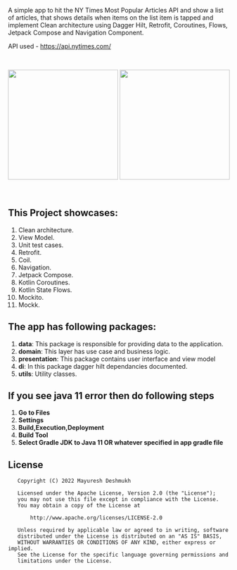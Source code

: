 A simple app to hit the NY Times Most Popular Articles API and show a list of articles, that shows details when items on the list item is tapped and implement Clean architecture using Dagger Hilt, Retrofit, Coroutines, Flows, Jetpack Compose and Navigation Component.

API used - https://api.nytimes.com/

<br>
<p align="center">
    <img src="screen1.png" width="250"/>
    <img src="screen2.png" width="250"/>
</p>
<br>

## This Project showcases:
1. Clean architecture.
2. View Model.
3. Unit test cases.
4. Retrofit.
5. Coil.
6. Navigation.
7. Jetpack Compose.
8. Kotlin Coroutines.
9. Kotlin State Flows.
10. Mockito.
11. Mockk.
    <br>

## The app has following packages:
1. **data**: This package is responsible for providing data to the application.
2. **domain**: This layer has use case and business logic.
3. **presentation**: This package contains user interface and view model
4. **di**: In this package dagger hilt dependancies documented.
5. **utils**: Utility classes.
   <br>

## If you see java 11 error then do following steps
1. **Go to Files**
2. **Settings**
4. **Build,Execution,Deployment**
5. **Build Tool**
6. **Select Gradle JDK to Java 11 OR whatever specified in app gradle file**
   <br>

## License
```
   Copyright (C) 2022 Mayuresh Deshmukh

   Licensed under the Apache License, Version 2.0 (the "License");
   you may not use this file except in compliance with the License.
   You may obtain a copy of the License at

       http://www.apache.org/licenses/LICENSE-2.0

   Unless required by applicable law or agreed to in writing, software
   distributed under the License is distributed on an "AS IS" BASIS,
   WITHOUT WARRANTIES OR CONDITIONS OF ANY KIND, either express or implied.
   See the License for the specific language governing permissions and
   limitations under the License.
